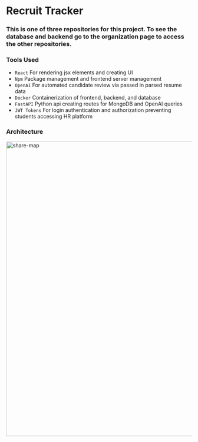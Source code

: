 # Recruit Tracker

### This is one of three repositories for this project. To see the database and backend go to the organization page to access the other repositories. 

### Tools Used
* `React` For rendering jsx elements and creating UI
* `Npm` Package management and frontend server management
* `OpenAI` For automated candidate review via passed in parsed resume data
* `Docker` Containerization of frontend, backend, and database
* `FastAPI` Python api creating routes for MongoDB and OpenAI queries
* `JWT Tokens` For login authentication and authorization preventing students accessing HR platform
### Architecture
<img width="800" alt="share-map" src="https://github.com/ua-innovate-cgi/frontend/assets/107063397/66cc13e6-0752-437a-bff3-2078fb8793ae">
